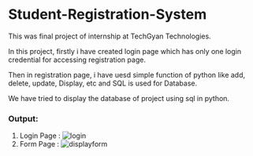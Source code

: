 # Student-Registration-System
This was final project of internship at TechGyan Technologies.

In this project, firstly i have created login page which has only one login credential for accessing registration page.

Then in registration page, i have uesd simple function of python like add, delete, update, Display, etc and SQL is used for Database.

We have tried to display the database of project using sql in python.

### Output:
1. Login Page :
![login](https://user-images.githubusercontent.com/88768050/139573502-601b2c02-fab9-435d-a005-357239adb647.png)
2. Form Page :
![displayform](https://user-images.githubusercontent.com/88768050/139573517-cd9e2498-fa7b-4030-a925-536ae5eefa37.png)
